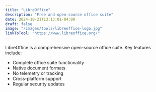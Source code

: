 ```yaml
---
title: "LibreOffice"
description: "Free and open-source office suite"
date: 2024-10-21T13:13:01-04:00
draft: false
image: "/images/tools/libreoffice-logo.jpg"
linkToTool: "https://www.libreoffice.org/"
---
```


LibreOffice is a comprehensive open-source office suite. Key features include:
- Complete office suite functionality
- Native document formats
- No telemetry or tracking
- Cross-platform support
- Regular security updates
